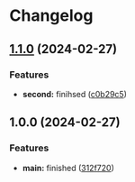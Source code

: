 # Changelog

## [1.1.0](https://github.com/ChriKarb/workflow_test/compare/v1.0.0...v1.1.0) (2024-02-27)


### Features

* **second:** finihsed ([c0b29c5](https://github.com/ChriKarb/workflow_test/commit/c0b29c56a034b44b0c9006f6afd5be61fe3f6118))

## 1.0.0 (2024-02-27)


### Features

* **main:** finished ([312f720](https://github.com/ChriKarb/workflow_test/commit/312f7209bd45674b5f847b8779a0362ce9c77993))
